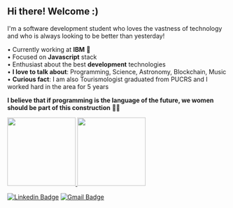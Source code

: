 ## Hi there! Welcome :)

I'm a software development student who loves the vastness of technology and who is always looking to be better than yesterday!

• Currently working at **IBM** :blue_heart:
<br/>• Focused on **Javascript** stack
<br/>• Enthusiast about the best **development** technologies
<br/>• **I love to talk about**: Programming, Science, Astronomy, Blockchain, Music
<br/>• **Curious fact**: I am also Tourismologist graduated from PUCRS and I worked hard in the area for 5 years

**I believe that if programming is the language of the future, we women should be part of this construction** 👩‍💻

<p>
  <a href="https://github.com/cunhasbia/github-readme-stats">
    <img
      height="156" 
      src="https://github-readme-stats.vercel.app/api?username=cunhasbia&count_private=true&show_icons=true&custom_title=Bianca's%20Github%20Stats&hide=issues&theme=vision-friendly-dark"
    />
  </a>
  
  <a href="https://github.com/cunhasbia/github-readme-stats">
    <img
      height="156"
      src="https://github-readme-stats.vercel.app/api/top-langs/?username=cunhasbia&&layout=compact&theme=vision-friendly-dark&langs_count=8)"
    />
  </a>
<p>

[![Linkedin Badge](https://img.shields.io/badge/-Bianca%20Cunha-6A5ACD?style=flat-square&logo=Linkedin&logoColor=white&link=https://www.linkedin.com/in/biancascunha/)](https://www.linkedin.com/in/biancascunha/) [![Gmail Badge](https://img.shields.io/badge/-biancunha@gmail.com-6A5ACD?style=flat-square&logo=Gmail&logoColor=white&link=mailto:biancunha@gmail.com)](mailto:biancunha@gmail.com)
